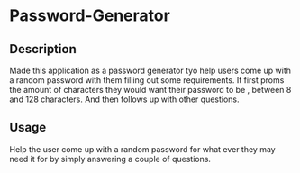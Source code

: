 # Password-Generator

## Description

Made this application as a password generator tyo help users come up with a random password with them filling out some requirements. It first proms the amount of characters they would want their password to be , between 8 and 128 characters. And then follows up with other questions.


## Usage

Help the user come up with a random password for what ever they may need it for by simply answering a couple of questions.  